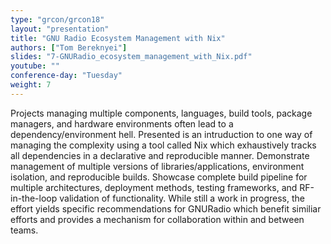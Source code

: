 ```yaml
---
type: "grcon/grcon18"
layout: "presentation"
title: "GNU Radio Ecosystem Management with Nix"
authors: ["Tom Bereknyei"]
slides: "7-GNURadio_ecosystem_management_with_Nix.pdf"
youtube: ""
conference-day: "Tuesday"
weight: 7
---
```

Projects managing multiple components, languages, build tools, package managers, and hardware environments often lead to a dependency/environment hell. Presented is an intruduction to one way of managing the complexity using a tool called Nix which exhaustively tracks all dependencies in a declarative and reproducible manner. Demonstrate management of multiple versions of libraries/applications, environment isolation, and reproducible builds. Showcase complete build pipeline for multiple architectures, deployment methods, testing frameworks, and RF-in-the-loop validation of functionality. While still a work in progress, the effort yields specific recommendations for GNURadio which benefit similiar efforts and provides a mechanism for collaboration within and between teams.
